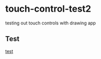 # touch-control-test2
testing out touch controls with drawing app
## Test 
[test](https://d-y-a-g.github.io/touch-control-test2)
